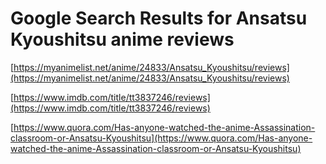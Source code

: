 # Google Search Results for Ansatsu Kyoushitsu anime reviews
[https://myanimelist.net/anime/24833/Ansatsu_Kyoushitsu/reviews](https://myanimelist.net/anime/24833/Ansatsu_Kyoushitsu/reviews)

[https://www.imdb.com/title/tt3837246/reviews](https://www.imdb.com/title/tt3837246/reviews)

[https://www.quora.com/Has-anyone-watched-the-anime-Assassination-classroom-or-Ansatsu-Kyoushitsu](https://www.quora.com/Has-anyone-watched-the-anime-Assassination-classroom-or-Ansatsu-Kyoushitsu)

